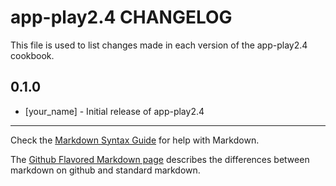 app-play2.4 CHANGELOG
=====================

This file is used to list changes made in each version of the app-play2.4 cookbook.

0.1.0
-----
- [your_name] - Initial release of app-play2.4

- - -
Check the [Markdown Syntax Guide](http://daringfireball.net/projects/markdown/syntax) for help with Markdown.

The [Github Flavored Markdown page](http://github.github.com/github-flavored-markdown/) describes the differences between markdown on github and standard markdown.
